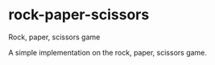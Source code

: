 # rock-paper-scissors
Rock, paper, scissors game

A simple implementation on the rock, paper, scissors game.
